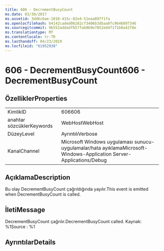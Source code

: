 ```yaml
---
title: 606 - DecrementBusyCount
ms.date: 03/30/2017
ms.assetid: 3dd6c6ae-1010-415c-82e4-51eaa897f1fa
ms.openlocfilehash: b4142caded06282cf3406b3dbaa0fc9646897346
ms.sourcegitcommit: 9b552addadfb57fab0b9e7852ed4f1f1b8a42f8e
ms.translationtype: MT
ms.contentlocale: tr-TR
ms.lasthandoff: 04/23/2019
ms.locfileid: "61952938"
---
```

# <a name="606---decrementbusycount"></a><span data-ttu-id="d9a06-102">606 - DecrementBusyCount</span><span class="sxs-lookup"><span data-stu-id="d9a06-102">606 - DecrementBusyCount</span></span>
## <a name="properties"></a><span data-ttu-id="d9a06-103">Özellikler</span><span class="sxs-lookup"><span data-stu-id="d9a06-103">Properties</span></span>  
  
|||  
|-|-|  
|<span data-ttu-id="d9a06-104">Kimlik</span><span class="sxs-lookup"><span data-stu-id="d9a06-104">ID</span></span>|<span data-ttu-id="d9a06-105">606</span><span class="sxs-lookup"><span data-stu-id="d9a06-105">606</span></span>|  
|<span data-ttu-id="d9a06-106">anahtar sözcükler</span><span class="sxs-lookup"><span data-stu-id="d9a06-106">Keywords</span></span>|<span data-ttu-id="d9a06-107">WebHost</span><span class="sxs-lookup"><span data-stu-id="d9a06-107">WebHost</span></span>|  
|<span data-ttu-id="d9a06-108">Düzey</span><span class="sxs-lookup"><span data-stu-id="d9a06-108">Level</span></span>|<span data-ttu-id="d9a06-109">Ayrıntılı</span><span class="sxs-lookup"><span data-stu-id="d9a06-109">Verbose</span></span>|  
|<span data-ttu-id="d9a06-110">Kanal</span><span class="sxs-lookup"><span data-stu-id="d9a06-110">Channel</span></span>|<span data-ttu-id="d9a06-111">Microsoft Windows uygulaması sunucu-uygulamalar/hata ayıklama</span><span class="sxs-lookup"><span data-stu-id="d9a06-111">Microsoft-Windows-Application Server-Applications/Debug</span></span>|  
  
## <a name="description"></a><span data-ttu-id="d9a06-112">Açıklama</span><span class="sxs-lookup"><span data-stu-id="d9a06-112">Description</span></span>  
 <span data-ttu-id="d9a06-113">Bu olay DecrementBusyCount çağrıldığında yayılır.</span><span class="sxs-lookup"><span data-stu-id="d9a06-113">This event is emitted when DecrementBusyCount is called.</span></span>  
  
## <a name="message"></a><span data-ttu-id="d9a06-114">İleti</span><span class="sxs-lookup"><span data-stu-id="d9a06-114">Message</span></span>  
 <span data-ttu-id="d9a06-115">DecrementBusyCount çağrılır.</span><span class="sxs-lookup"><span data-stu-id="d9a06-115">DecrementBusyCount called.</span></span> <span data-ttu-id="d9a06-116">Kaynak: %1</span><span class="sxs-lookup"><span data-stu-id="d9a06-116">Source : %1</span></span>  
  
## <a name="details"></a><span data-ttu-id="d9a06-117">Ayrıntılar</span><span class="sxs-lookup"><span data-stu-id="d9a06-117">Details</span></span>
